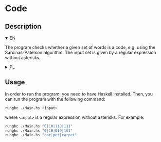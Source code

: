 # Code

## Description

<details open>
  <summary>EN</summary>
  <p>The program checks whether a given set of words is a code, e.g. using the Sardinas-Paterson algorithm. The input set is given by a regular expression without asterisks.</p>
</details>

<details>
  <summary>PL</summary>
  <p>Program sprawdza, czy dany zbiór słów jest kodem, np. za pomocą algorytmu Sardinasa-Patersona. Zbiór na wejściu jest zadany za pomocą wyrażenia regularnego bez gwiazdek.</p>
</details>

## Usage

In order to run the program, you need to have Haskell installed. Then, you can run the program with the following command:

```bash
runghc ./Main.hs <input>
```

where `<input>` is a regular expression without asterisks. For example:

```bash
runghc ./Main.hs "0|10|110|111"
runghc ./Main.hs "0|10|010|101"
runghc ./Main.hs "car|pet|carpet"
```
